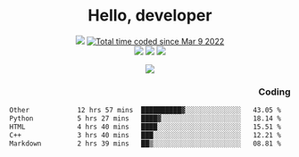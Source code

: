 # <div align='center' >Hello, developer</div>

<div align='center'>
  <a ><img src="https://img.shields.io/badge/dynamic/json?url=https%3A%2F%2Fapi.swo.moe%2Fstats%2Fgithub%2FFree-Aaron-Li&query=count&color=181717&label=GitHub&labelColor=282c34&logo=github&suffix=+follows&cacheSeconds=3600"></a>
  <a href="https://wakatime.com/@fe40087f-8eae-48dc-9950-ad0633db1591"><img src="https://wakatime.com/badge/user/fe40087f-8eae-48dc-9950-ad0633db1591.svg" alt="Total time coded since Mar 9 2022" /></a>
</div>
<div align='center'>
  <a><img src="https://img.shields.io/badge/Rookie-blue?style=plastic&logo=c&logoColor=blue&labelColor=F5B7DB"></a>
  <a><img src="https://img.shields.io/badge/Rookie-blue?style=plastic&logo=c%2B%2B&logoColor=blue&labelColor=F5B7DB"></a> 
  <a><img src="https://img.shields.io/badge/Rookie-blue?style=plastic&logo=python&logoColor=blue&labelColor=F5B7DB"></a> 
</div>

<p align="center">
  <img src="https://readme-typing-svg.demolab.com/?lines=你好!+开发者;Hello!+ developer&font=Fira%20Code&center=true&width=380&height=50&duration=4000&pause=1000">
</p>


<div align='right'>
  <h3>Coding</h3>
</div>

<!--START_SECTION:waka-->

```txt
Other            12 hrs 57 mins  ██████████▓░░░░░░░░░░░░░░   43.05 %
Python           5 hrs 27 mins   ████▓░░░░░░░░░░░░░░░░░░░░   18.14 %
HTML             4 hrs 40 mins   ████░░░░░░░░░░░░░░░░░░░░░   15.51 %
C++              3 hrs 40 mins   ███░░░░░░░░░░░░░░░░░░░░░░   12.21 %
Markdown         2 hrs 39 mins   ██▒░░░░░░░░░░░░░░░░░░░░░░   08.81 %
```

<!--END_SECTION:waka-->




